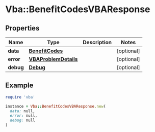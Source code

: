 # Vba::BenefitCodesVBAResponse

## Properties

| Name | Type | Description | Notes |
| ---- | ---- | ----------- | ----- |
| **data** | [**BenefitCodes**](BenefitCodes.md) |  | [optional] |
| **error** | [**VBAProblemDetails**](VBAProblemDetails.md) |  | [optional] |
| **debug** | [**Debug**](Debug.md) |  | [optional] |

## Example

```ruby
require 'vba'

instance = Vba::BenefitCodesVBAResponse.new(
  data: null,
  error: null,
  debug: null
)
```

